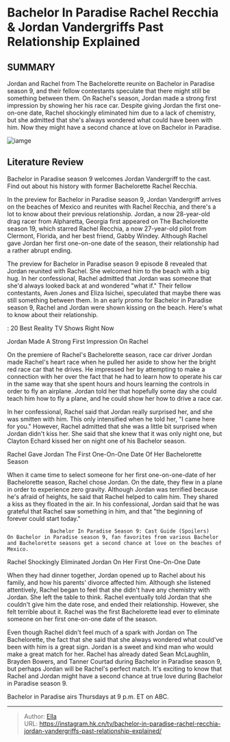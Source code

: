 # Bachelor In Paradise Rachel Recchia &amp; Jordan Vandergriffs Past Relationship Explained


## SUMMARY 



  Jordan and Rachel from The Bachelorette reunite on Bachelor in Paradise season 9, and their fellow contestants speculate that there might still be something between them.   On Rachel&#39;s season, Jordan made a strong first impression by showing her his race car.   Despite giving Jordan the first one-on-one date, Rachel shockingly eliminated him due to a lack of chemistry, but she admitted that she&#39;s always wondered what could have been with him. Now they might have a second chance at love on Bachelor in Paradise.  

![iamge](https://static1.srcdn.com/wordpress/wp-content/uploads/2023/11/embargo-until-thursday-11_9-at-11-pm-et-bachelor-in-paradise_-rachel-recchia-jordan-vandergriff-s-past-relationship-explained.jpg)

## Literature Review
Bachelor in Paradise season 9 welcomes Jordan Vandergriff to the cast. Find out about his history with former Bachelorette Rachel Recchia.




In the preview for Bachelor in Paradise season 9, Jordan Vandergriff arrives on the beaches of Mexico and reunites with Rachel Recchia, and there&#39;s a lot to know about their previous relationship. Jordan, a now 28-year-old drag racer from Alpharetta, Georgia first appeared on The Bachelorette season 19, which starred Rachel Recchia, a now 27-year-old pilot from Clermont, Florida, and her best friend, Gabby Windey. Although Rachel gave Jordan her first one-on-one date of the season, their relationship had a rather abrupt ending.




The preview for Bachelor in Paradise season 9 episode 8 revealed that Jordan reunited with Rachel. She welcomed him to the beach with a big hug. In her confessional, Rachel admitted that Jordan was someone that she&#39;d always looked back at and wondered &#34;what if.&#34; Their fellow contestants, Aven Jones and Eliza Isichei, speculated that maybe there was still something between them. In an early promo for Bachelor in Paradise season 9, Rachel and Jordan were shown kissing on the beach. Here&#39;s what to know about their relationship.

 : 20 Best Reality TV Shows Right Now


 Jordan Made A Strong First Impression On Rachel 

 

On the premiere of Rachel&#39;s Bachelorette season, race car driver Jordan made Rachel&#39;s heart race when he pulled her aside to show her the bright red race car that he drives. He impressed her by attempting to make a connection with her over the fact that he had to learn how to operate his car in the same way that she spent hours and hours learning the controls in order to fly an airplane. Jordan told her that hopefully some day she could teach him how to fly a plane, and he could show her how to drive a race car.




In her confessional, Rachel said that Jordan really surprised her, and she was smitten with him. This only intensified when he told her, &#34;I came here for you.&#34; However, Rachel admitted that she was a little bit surprised when Jordan didn&#39;t kiss her. She said that she knew that it was only night one, but Clayton Echard kissed her on night one of his Bachelor season.



 Rachel Gave Jordan The First One-On-One Date Of Her Bachelorette Season 

 

When it came time to select someone for her first one-on-one-date of her Bachelorette season, Rachel chose Jordan. On the date, they flew in a plane in order to experience zero gravity. Although Jordan was terrified because he&#39;s afraid of heights, he said that Rachel helped to calm him. They shared a kiss as they floated in the air. In his confessional, Jordan said that he was grateful that Rachel saw something in him, and that &#34;the beginning of forever could start today.&#34;




                  Bachelor In Paradise Season 9: Cast Guide (Spoilers)   On Bachelor in Paradise season 9, fan favorites from various Bachelor and Bachelorette seasons get a second chance at love on the beaches of Mexico.    



 Rachel Shockingly Eliminated Jordan On Her First One-On-One Date 

 

When they had dinner together, Jordan opened up to Rachel about his family, and how his parents&#39; divorce affected him. Although she listened attentively, Rachel began to feel that she didn&#39;t have any chemistry with Jordan. She left the table to think. Rachel eventually told Jordan that she couldn&#39;t give him the date rose, and ended their relationship. However, she felt terrible about it. Rachel was the first Bachelorette lead ever to eliminate someone on her first one-on-one date of the season.

Even though Rachel didn&#39;t feel much of a spark with Jordan on The Bachelorette, the fact that she said that she always wondered what could&#39;ve been with him is a great sign. Jordan is a sweet and kind man who would make a great match for her. Rachel has already dated Sean McLaughlin, Brayden Bowers, and Tanner Courtad during Bachelor in Paradise season 9, but perhaps Jordan will be Rachel&#39;s perfect match. It&#39;s exciting to know that Rachel and Jordan might have a second chance at true love during Bachelor in Paradise season 9.




Bachelor in Paradise airs Thursdays at 9 p.m. ET on ABC.



---

> Author: [Ella](https://instagram.hk.cn/)  
> URL: https://instagram.hk.cn/tv/bachelor-in-paradise-rachel-recchia-jordan-vandergriffs-past-relationship-explained/  

